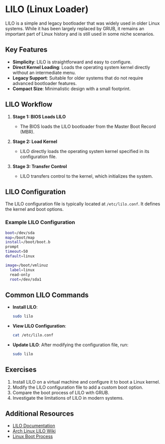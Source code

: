 # LILO (Linux Loader)

LILO is a simple and legacy bootloader that was widely used in older Linux systems. While it has been largely replaced by GRUB, it remains an important part of Linux history and is still used in some niche scenarios.

## Key Features
- **Simplicity**: LILO is straightforward and easy to configure.
- **Direct Kernel Loading**: Loads the operating system kernel directly without an intermediate menu.
- **Legacy Support**: Suitable for older systems that do not require advanced bootloader features.
- **Compact Size**: Minimalistic design with a small footprint.

## LILO Workflow

1. **Stage 1: BIOS Loads LILO**
   - The BIOS loads the LILO bootloader from the Master Boot Record (MBR).

2. **Stage 2: Load Kernel**
   - LILO directly loads the operating system kernel specified in its configuration file.

3. **Stage 3: Transfer Control**
   - LILO transfers control to the kernel, which initializes the system.

## LILO Configuration

The LILO configuration file is typically located at `/etc/lilo.conf`. It defines the kernel and boot options.

### Example LILO Configuration
```bash
boot=/dev/sda
map=/boot/map
install=/boot/boot.b
prompt
timeout=50
default=linux

image=/boot/vmlinuz
  label=linux
  read-only
  root=/dev/sda1
```

## Common LILO Commands

- **Install LILO**:
  ```bash
  sudo lilo
  ```
- **View LILO Configuration**:
  ```bash
  cat /etc/lilo.conf
  ```
- **Update LILO**:
  After modifying the configuration file, run:
  ```bash
  sudo lilo
  ```

## Exercises

1. Install LILO on a virtual machine and configure it to boot a Linux kernel.
2. Modify the LILO configuration file to add a custom boot option.
3. Compare the boot process of LILO with GRUB.
4. Investigate the limitations of LILO in modern systems.

## Additional Resources

- [LILO Documentation](https://lilo.alioth.debian.org/)
- [Arch Linux LILO Wiki](https://wiki.archlinux.org/title/LILO)
- [Linux Boot Process](https://www.tldp.org/HOWTO/BootPrompt-HOWTO.html)